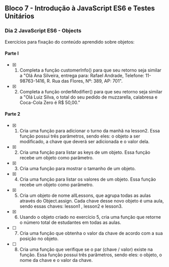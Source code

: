 ## Bloco 7 - Introdução à JavaScript ES6 e Testes Unitários
### Dia 2 JavaScript ES6 - Objects

Exercícios para fixação do conteúdo aprendido sobre objetos:

#### Parte I

- [x] 1. Completa a função customerInfo() para que seu retorno seja similar a "Olá Ana Silveira, entrega para: Rafael Andrade, Telefone: 11-98763-1416, R. Rua das Flores, Nº: 389, AP: 701".
- [x] 2. Completa a função orderModifier() para que seu retorno seja similar a "Olá Luiz Silva, o total do seu pedido de muzzarella, calabresa e Coca-Cola Zero é R$ 50,00."

#### Parte 2

- [x] 1. Cria uma função para adicionar o turno da manhã na lesson2. Essa função possui três parâmetros, sendo eles: o objeto a ser modificado, a chave que deverá ser adicionada e o valor dela.
- [x] 2. Cria uma função para listar as keys de um objeto. Essa função recebe um objeto como parâmetro.
- [x] 3. Cria uma função para mostrar o tamanho de um objeto.
- [x] 4. Cria uma função para listar os valores de um objeto. Essa função recebe um objeto como parâmetro.
- [x] 5. Cria um objeto de nome allLessons, que agrupa todas as aulas através do Object.assign. Cada chave desse novo objeto é uma aula, sendo essas chaves: lesson1 , lesson2 e lesson3.
- [x] 6. Usando o objeto criado no exercício 5, cria uma função que retorne o número total de estudantes em todas as aulas.
- [ ] 7. Cria uma função que obtenha o valor da chave de acordo com a sua posição no objeto.
- [ ] 8. Cria uma função que verifique se o par (chave / valor) existe na função. Essa função possui três parâmetros, sendo eles: o objeto, o nome da chave e o valor da chave.
